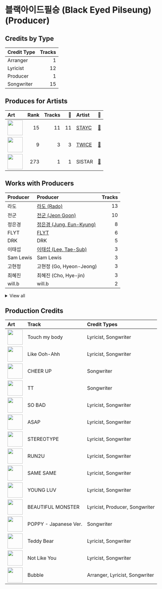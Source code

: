 # 블랙아이드필승 (Black Eyed Pilseung) (Producer)

## Credits by Type

| Credit Type | Tracks |
|:---|---:|
| Arranger | 1 |
| Lyricist | 12 |
| Producer | 1 |
| Songwriter | 15 |

## Produces for Artists

| Art | Rank | Tracks | 💚 | Artist | 🔗 |
|:---|---:|---:|---:|:---|:---|
| <img src="https://i.scdn.co/image/ab6761610000e5eb0a47f485d9573b84e07332f6" alt="" width="50" /> | 15 | 11 | 11 | [STAYC](../../artists/stayc/overview.md) | [🔗](https://open.spotify.com/artist/01XYiBYaoMJcNhPokrg0l0) |
| <img src="https://i.scdn.co/image/ab6761610000e5ebca6c145421fa9ceb58d6f9d4" alt="" width="50" /> | 9 | 3 | 3 | [TWICE](../../artists/twice/overview.md) | [🔗](https://open.spotify.com/artist/7n2Ycct7Beij7Dj7meI4X0) |
| <img src="https://i.scdn.co/image/ab67616d0000b2733be3a6a60408608f0d33e3bc" alt="" width="50" /> | 273 | 1 | 1 | SISTAR | [🔗](https://open.spotify.com/artist/2wTLheTmMcFCA4hdY8hZJP) |

## Works with Producers

| Producer | Producer | Tracks |
|:---|:---|---:|
| 라도 | [라도 (Rado)](../라도_(rado)/overview.md) | 13 |
| 전군 | [전군 (Jeon Goon)](../전군_(jeon_goon)/overview.md) | 10 |
| 정은경 | [정은경 (Jung, Eun-Kyung)](../정은경_(jung,_eun-kyung)/overview.md) | 8 |
| FLYT | [FLYT](../flyt/overview.md) | 6 |
| DRK | DRK | 5 |
| 이태섭 | [이태섭 (Lee, Tae-Sub)](../이태섭_(lee,_tae-sub)/overview.md) | 3 |
| Sam Lewis | Sam Lewis | 3 |
| 고현정 | 고현정 (Go, Hyeon-Jeong) | 3 |
| 최혜진 | 최혜진 (Cho, Hye-jin) | 3 |
| will.b | will.b | 2 |


<details>
<summary>View all</summary>

| Producer | Producer | Tracks |
|:---|:---|---:|
| 김용운 | 김용운 (Gim, Yong-un) | 2 |
| Co-sho | Co-sho | 1 |
| 김수정 | 김수정 (김수정) | 1 |
| 임홍진 | 임홍진 (Im, Hong-Jin) | 1 |
| 양영은 | [양영은 (Yang, Young-eun)](../양영은_(yang,_young-eun)/overview.md) | 1 |
| 조한솔 | 조한솔 (Cho, Han-sol) | 1 |

</details>


## Production Credits

| Art | Track | Credit Types |
|:---|:---|:---|
| <img src="https://i.scdn.co/image/ab67616d0000b2733be3a6a60408608f0d33e3bc" alt="" width="50" /> | Touch my body | Lyricist, Songwriter |
| <img src="https://i.scdn.co/image/ab67616d0000b273ce17f432c79c5e45ce88688f" alt="" width="50" /> | Like Ooh-Ahh | Lyricist, Songwriter |
| <img src="https://i.scdn.co/image/ab67616d0000b273acf4830dde5e17d356b80ae8" alt="" width="50" /> | CHEER UP | Songwriter |
| <img src="https://i.scdn.co/image/ab67616d0000b273387444ab2fc1f08dfe7915ab" alt="" width="50" /> | TT | Songwriter |
| <img src="https://i.scdn.co/image/ab67616d0000b273bc125f40131dd5869b2ec36c" alt="" width="50" /> | SO BAD | Lyricist, Songwriter |
| <img src="https://i.scdn.co/image/ab67616d0000b273af2fda9fb591d43c355c2ac3" alt="" width="50" /> | ASAP | Lyricist, Songwriter |
| <img src="https://i.scdn.co/image/ab67616d0000b2735c1dca4c993850471d5d8f14" alt="" width="50" /> | STEREOTYPE | Lyricist, Songwriter |
| <img src="https://i.scdn.co/image/ab67616d0000b2738ea860a3e6904b875629d672" alt="" width="50" /> | RUN2U | Lyricist, Songwriter |
| <img src="https://i.scdn.co/image/ab67616d0000b2738ea860a3e6904b875629d672" alt="" width="50" /> | SAME SAME | Lyricist, Songwriter |
| <img src="https://i.scdn.co/image/ab67616d0000b2738ea860a3e6904b875629d672" alt="" width="50" /> | YOUNG LUV | Lyricist, Songwriter |
| <img src="https://i.scdn.co/image/ab67616d0000b273c76a0146e4c1804f22cab995" alt="" width="50" /> | BEAUTIFUL MONSTER | Lyricist, Producer, Songwriter |
| <img src="https://i.scdn.co/image/ab67616d0000b2739d7610ec7724bad4e6c9e499" alt="" width="50" /> | POPPY - Japanese Ver. | Songwriter |
| <img src="https://i.scdn.co/image/ab67616d0000b273ebbb6b66adf9f2392bb86733" alt="" width="50" /> | Teddy Bear | Lyricist, Songwriter |
| <img src="https://i.scdn.co/image/ab67616d0000b27305f3e920cfd3ae7fe9192149" alt="" width="50" /> | ﻿Not Like You | Lyricist, Songwriter |
| <img src="https://i.scdn.co/image/ab67616d0000b27305f3e920cfd3ae7fe9192149" alt="" width="50" /> | Bubble | Arranger, Lyricist, Songwriter |